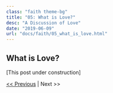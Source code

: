 ```yaml
---
class: "faith theme-bg"
title: "05: What is Love?"
desc: "A Discussion of Love"
date: "2019-06-09"
url: "docs/faith/05_what_is_love.html"
---
```


## What is Love?

[This post under construction]

[&lt;&lt; Previous](04_faith_and_science.html) | Next &gt;&gt;
